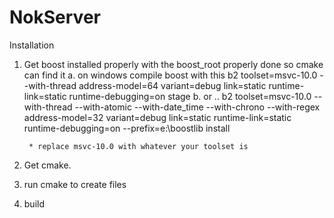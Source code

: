 NokServer
=========

Installation

1. Get boost installed properly with the boost_root properly done so cmake can find it
   a. on windows compile boost with this
   		b2 toolset=msvc-10.0 --with-thread address-model=64 variant=debug link=static runtime-link=static runtime-debugging=on stage
   b. or ..
   b2 toolset=msvc-10.0 --with-thread --with-atomic --with-date_time --with-chrono --with-regex address-model=32 variant=debug link=static runtime-link=static runtime-debugging=on --prefix=e:\boostlib install
   		
   		* replace msvc-10.0 with whatever your toolset is
   		
2. Get cmake.
3. run cmake to create files
4. build

